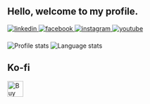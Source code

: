 
## Hello, welcome to my profile.
<div>
<a href="https://www.linkedin.com/in/neissermoreno/" target="_blank">
<img src=https://img.shields.io/badge/linkedin-%231E77B5.svg?&style=for-the-badge&logo=linkedin&logoColor=white alt=linkedin style="margin-bottom: 5px;" />
</a>
<a href="https://www.facebook.com/neisserarilson.morenosanchez.9" target="_blank">
<img src=https://img.shields.io/badge/facebook-%232E87FB.svg?&style=for-the-badge&logo=facebook&logoColor=white alt=facebook style="margin-bottom: 5px;" />
</a>
<a href="https://www.instagram.com/neisserms/" target="_blank">
<img src=https://img.shields.io/badge/instagram-%23000000.svg?&style=for-the-badge&logo=instagram&logoColor=white alt=instagram style="margin-bottom: 5px;" />
</a>
<a href="https://www.youtube.com/channel/UC0czkwt1PdL6SkjIvuuiusQ" target="_blank">
<img src=https://img.shields.io/badge/youtube-%23EE4831.svg?&style=for-the-badge&logo=youtube&logoColor=white alt=youtube style="margin-bottom: 5px;" />
</a>  
</div>  

<br/>  

<div>
  <img alt="Profile stats" src="https://github-readme-stats.vercel.app/api?username=NeisserMS&show_icons=true&count_private=true&include_all_commits=true&title_color=58aa6ff&icon_color=1f6feb&text_color=c3d1d9&bg_color=0d1117&hide_border=true"/>
  <img alt="Language stats" src="https://github-readme-stats.vercel.app/api/top-langs/?username=NeisserMS&layout=compact&title_color=58aa6ff&icon_color=1f6feb&text_color=c3d1d9&bg_color=0d1117&hide_border=true"/>
</div>  

## Ko-fi
<a href='https://ko-fi.com/C0C01KIR7' target='_blank'><img height='36' style='border:0px;height:36px;' src='https://cdn.ko-fi.com/cdn/kofi2.png?v=2' border='0' alt='Buy Me a Coffee at ko-fi.com' /></a>



